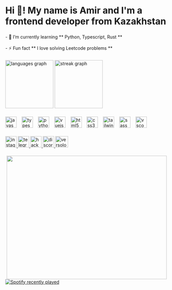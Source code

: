 <h1 align="left">Hi 👋! My name is Amir and I'm a frontend developer from Kazakhstan</h1>

###

<p align="left">- 🌱 I’m currently learning ** Python, Typescript, Rust **<br><br>- ⚡ Fun fact  ** I love solving Leetcode problems **</p>

###

<div align="left">
  <img src="https://github-readme-stats.vercel.app/api/top-langs?username=AmirVers&locale=en&hide_title=false&layout=compact&card_width=320&langs_count=5&theme=dracula&hide_border=false" height="150" alt="languages graph"  />
  <img src="https://streak-stats.demolab.com?user=AmirVers&locale=en&mode=daily&theme=dracula&hide_border=false&border_radius=5" height="150" alt="streak graph"  />
</div>

###

<div align="left">
  <img src="https://cdn.jsdelivr.net/gh/devicons/devicon/icons/javascript/javascript-original.svg" height="35" alt="javascript logo"  />
  <img width="8" />
  <img src="https://cdn.jsdelivr.net/gh/devicons/devicon/icons/typescript/typescript-original.svg" height="35" alt="typescript logo"  />
  <img width="8" />
  <img src="https://cdn.jsdelivr.net/gh/devicons/devicon/icons/python/python-original.svg" height="35" alt="python logo"  />
  <img width="8" />
  <img src="https://cdn.jsdelivr.net/gh/devicons/devicon/icons/vuejs/vuejs-original.svg" height="35" alt="vuejs logo"  />
  <img width="8" />
  <img src="https://cdn.jsdelivr.net/gh/devicons/devicon/icons/html5/html5-original.svg" height="35" alt="html5 logo"  />
  <img width="8" />
  <img src="https://cdn.jsdelivr.net/gh/devicons/devicon/icons/css3/css3-original.svg" height="35" alt="css3 logo"  />
  <img width="8" />
  <img src="https://cdn.jsdelivr.net/gh/devicons/devicon/icons/tailwindcss/tailwindcss-original-wordmark.svg" height="35" alt="tailwindcss logo"  />
  <img width="8" />
  <img src="https://cdn.jsdelivr.net/gh/devicons/devicon/icons/sass/sass-original.svg" height="35" alt="sass logo"  />
  <img width="8" />
  <img src="https://cdn.jsdelivr.net/gh/devicons/devicon/icons/vscode/vscode-original.svg" height="35" alt="vscode logo"  />
</div>

###

<div align="left">
  <a href="https://www.instagram.com/versolom/" target="_blank">
    <img src="https://img.shields.io/static/v1?message=Instagram&logo=instagram&label=&color=E4405F&logoColor=white&labelColor=&style=for-the-badge" height="35" alt="instagram logo"  />
  </a>
  <a href="https://t.me/Versettir" target="_blank">
    <img src="https://img.shields.io/static/v1?message=Telegram&logo=telegram&label=&color=2CA5E0&logoColor=white&labelColor=&style=for-the-badge" height="35" alt="telegram logo"  />
  </a>
  <a href="https://www.hackerrank.com/profile/amirloa905" target="_blank">
    <img src="https://img.shields.io/static/v1?message=HackerRank&logo=hackerrank&label=&color=2EC866&logoColor=white&labelColor=&style=for-the-badge" height="35" alt="hackerrank logo"  />
  </a>
  
  <a href="https://discordapp.com/users/basenjoyer" target="_blank">
    <img src="https://img.shields.io/static/v1?message=Discord&logo=discord&label=&color=7289DA&logoColor=white&labelColor=&style=for-the-badge" height="35" alt="discord logo"  />
  </a>
  </a> <a href="https://www.leetcode.com/versolom" target="blank"><img src="https://raw.githubusercontent.com/rahuldkjain/github-profile-readme-generator/master/src/images/icons/Social/leet-code.svg" alt="versolom" height="35" width="40" /></a>
</div>

###

<img align="right" height="385" width="500" src="https://i.pinimg.com/564x/06/b3/47/06b347fb58fc9ad895ea3b7e3528f509.jpg"  />

###

<div align="left">
  <a href="https://open.spotify.com/user/317xbyrvv7m4vddalbx2xnjmrk5a">
    <img src="https://spotify-recently-played-readme.vercel.app/api?user=317xbyrvv7m4vddalbx2xnjmrk5a&count=1&unique=false" alt="Spotify recently played"  />
  </a>
</div>

###
